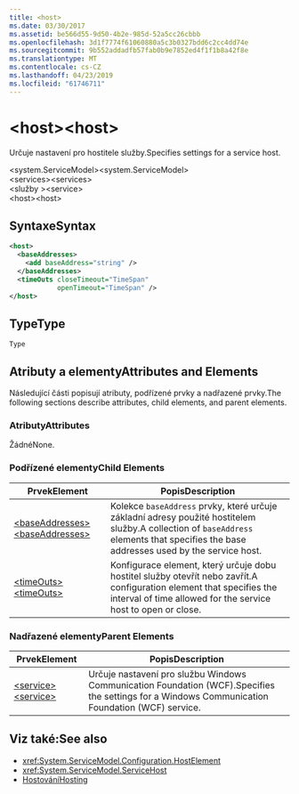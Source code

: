 ```yaml
---
title: <host>
ms.date: 03/30/2017
ms.assetid: be566d55-9d50-4b2e-985d-52a5cc26cbbb
ms.openlocfilehash: 3d1f7774f61060880a5c3b0327bdd6c2cc4dd74e
ms.sourcegitcommit: 9b552addadfb57fab0b9e7852ed4f1f1b8a42f8e
ms.translationtype: MT
ms.contentlocale: cs-CZ
ms.lasthandoff: 04/23/2019
ms.locfileid: "61746711"
---
```

# <a name="host"></a><span data-ttu-id="e9faa-101">\<host></span><span class="sxs-lookup"><span data-stu-id="e9faa-101">\<host></span></span>
<span data-ttu-id="e9faa-102">Určuje nastavení pro hostitele služby.</span><span class="sxs-lookup"><span data-stu-id="e9faa-102">Specifies settings for a service host.</span></span>  
  
 <span data-ttu-id="e9faa-103">\<system.ServiceModel></span><span class="sxs-lookup"><span data-stu-id="e9faa-103">\<system.ServiceModel></span></span>  
<span data-ttu-id="e9faa-104">\<services></span><span class="sxs-lookup"><span data-stu-id="e9faa-104">\<services></span></span>  
<span data-ttu-id="e9faa-105">\<služby ></span><span class="sxs-lookup"><span data-stu-id="e9faa-105">\<service></span></span>  
<span data-ttu-id="e9faa-106">\<host></span><span class="sxs-lookup"><span data-stu-id="e9faa-106">\<host></span></span>  
  
## <a name="syntax"></a><span data-ttu-id="e9faa-107">Syntaxe</span><span class="sxs-lookup"><span data-stu-id="e9faa-107">Syntax</span></span>  
  
```xml  
<host>
  <baseAddresses>
    <add baseAddress="string" />
  </baseAddresses>
  <timeOuts closeTimeout="TimeSpan"
            openTimeout="TimeSpan" />
</host>
```  
  
## <a name="type"></a><span data-ttu-id="e9faa-108">Type</span><span class="sxs-lookup"><span data-stu-id="e9faa-108">Type</span></span>  
 `Type`  
  
## <a name="attributes-and-elements"></a><span data-ttu-id="e9faa-109">Atributy a elementy</span><span class="sxs-lookup"><span data-stu-id="e9faa-109">Attributes and Elements</span></span>  
 <span data-ttu-id="e9faa-110">Následující části popisují atributy, podřízené prvky a nadřazené prvky.</span><span class="sxs-lookup"><span data-stu-id="e9faa-110">The following sections describe attributes, child elements, and parent elements.</span></span>  
  
### <a name="attributes"></a><span data-ttu-id="e9faa-111">Atributy</span><span class="sxs-lookup"><span data-stu-id="e9faa-111">Attributes</span></span>  
 <span data-ttu-id="e9faa-112">Žádné</span><span class="sxs-lookup"><span data-stu-id="e9faa-112">None.</span></span>  
  
### <a name="child-elements"></a><span data-ttu-id="e9faa-113">Podřízené elementy</span><span class="sxs-lookup"><span data-stu-id="e9faa-113">Child Elements</span></span>  
  
|<span data-ttu-id="e9faa-114">Prvek</span><span class="sxs-lookup"><span data-stu-id="e9faa-114">Element</span></span>|<span data-ttu-id="e9faa-115">Popis</span><span class="sxs-lookup"><span data-stu-id="e9faa-115">Description</span></span>|  
|-------------|-----------------|  
|[<span data-ttu-id="e9faa-116">\<baseAddresses></span><span class="sxs-lookup"><span data-stu-id="e9faa-116">\<baseAddresses></span></span>](../../../../../docs/framework/configure-apps/file-schema/wcf/baseaddresses.md)|<span data-ttu-id="e9faa-117">Kolekce `baseAddress` prvky, které určuje základní adresy použité hostitelem služby.</span><span class="sxs-lookup"><span data-stu-id="e9faa-117">A collection of `baseAddress` elements that specifies the base addresses used by the service host.</span></span>|  
|[<span data-ttu-id="e9faa-118">\<timeOuts></span><span class="sxs-lookup"><span data-stu-id="e9faa-118">\<timeOuts></span></span>](../../../../../docs/framework/configure-apps/file-schema/wcf/timeouts.md)|<span data-ttu-id="e9faa-119">Konfigurace element, který určuje dobu hostitel služby otevřít nebo zavřít.</span><span class="sxs-lookup"><span data-stu-id="e9faa-119">A configuration element that specifies the interval of time allowed for the service host to open or close.</span></span>|  
  
### <a name="parent-elements"></a><span data-ttu-id="e9faa-120">Nadřazené elementy</span><span class="sxs-lookup"><span data-stu-id="e9faa-120">Parent Elements</span></span>  
  
|<span data-ttu-id="e9faa-121">Prvek</span><span class="sxs-lookup"><span data-stu-id="e9faa-121">Element</span></span>|<span data-ttu-id="e9faa-122">Popis</span><span class="sxs-lookup"><span data-stu-id="e9faa-122">Description</span></span>|  
|-------------|-----------------|  
|[<span data-ttu-id="e9faa-123">\<service></span><span class="sxs-lookup"><span data-stu-id="e9faa-123">\<service></span></span>](../../../../../docs/framework/configure-apps/file-schema/wcf/service.md)|<span data-ttu-id="e9faa-124">Určuje nastavení pro službu Windows Communication Foundation (WCF).</span><span class="sxs-lookup"><span data-stu-id="e9faa-124">Specifies the settings for a Windows Communication Foundation (WCF) service.</span></span>|  
  
## <a name="see-also"></a><span data-ttu-id="e9faa-125">Viz také:</span><span class="sxs-lookup"><span data-stu-id="e9faa-125">See also</span></span>

- <xref:System.ServiceModel.Configuration.HostElement>
- <xref:System.ServiceModel.ServiceHost>
- [<span data-ttu-id="e9faa-126">Hostování</span><span class="sxs-lookup"><span data-stu-id="e9faa-126">Hosting</span></span>](../../../../../docs/framework/wcf/feature-details/hosting.md)
